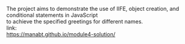 The project aims to demonstrate the use of IIFE, object creation, and conditional statements in JavaScript <br>
to achieve the specified greetings for different names. <br> 
link: <br>
https://manabt.github.io/module4-solution/
